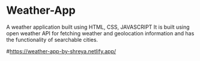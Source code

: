 # Weather-App

A weather application built using HTML, CSS, JAVASCRIPT
It is built using open weather API for fetching weather and geolocation information and has the functionality of searchable cities.

#https://weather-app-by-shreya.netlify.app/

